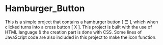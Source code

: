 # Hamburger_Button
This is a simple project that contains a hamburger button [ ☰ ], which when clicked turns into a cross button [ X ]. This project is built with the use of HTML language &amp; the creation part is done with CSS. Some lines of JavaScript code are also included in this project to make the icon function. 
